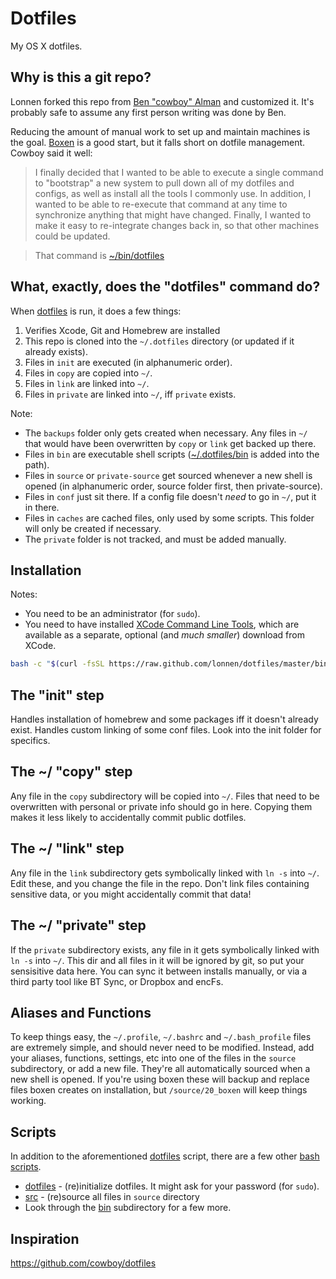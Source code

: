 # Dotfiles

My OS X dotfiles.

## Why is this a git repo?

Lonnen forked this repo from [Ben "cowboy" Alman](https://github.com/cowboy/dotfiles) and customized it. It's probably safe to assume any first person writing was done by Ben.

Reducing the amount of manual work to set up and maintain machines is the goal. [Boxen](https://github.com/boxen/) is a good start, but it falls short on dotfile management. Cowboy said it well:

> I finally decided that I wanted to be able to execute a single command to "bootstrap" a new system to pull down all of my dotfiles and configs, as well as install all the tools I commonly use. In addition, I wanted to be able to re-execute that command at any time to synchronize anything that might have changed. Finally, I wanted to make it easy to re-integrate changes back in, so that other machines could be updated.

> That command is [~/bin/dotfiles][dotfiles]

[dotfiles]: https://github.com/lonnen/dotfiles/blob/master/bin/dotfiles
[bin]: https://github.com/lonnen/dotfiles/tree/master/bin

## What, exactly, does the "dotfiles" command do?

When [dotfiles][dotfiles] is run, it does a few things:

1. Verifies Xcode, Git and Homebrew are installed
2. This repo is cloned into the `~/.dotfiles` directory (or updated if it already exists).
2. Files in `init` are executed (in alphanumeric order).
3. Files in `copy` are copied into `~/`.
4. Files in `link` are linked into `~/`.
5. Files in `private` are linked into `~/`, iff `private` exists.

Note:

* The `backups` folder only gets created when necessary. Any files in `~/` that would have been overwritten by `copy` or `link` get backed up there.
* Files in `bin` are executable shell scripts ([~/.dotfiles/bin][bin] is added into the path).
* Files in `source` or `private-source` get sourced whenever a new shell is opened (in alphanumeric order, source folder first, then private-source).
* Files in `conf` just sit there. If a config file doesn't _need_ to go in `~/`, put it in there.
* Files in `caches` are cached files, only used by some scripts. This folder will only be created if necessary.
* The `private` folder is not tracked, and must be added manually.

## Installation
Notes:

* You need to be an administrator (for `sudo`).
* You need to have installed [XCode Command Line Tools](https://developer.apple.com/downloads/index.action?=command%20line%20tools), which are available as a separate, optional (and _much smaller_) download from XCode.

```sh
bash -c "$(curl -fsSL https://raw.github.com/lonnen/dotfiles/master/bin/dotfiles)" && source ~/.bashrc
```

## The "init" step

Handles installation of homebrew and some packages iff it doesn't already exist. Handles custom linking of some conf files. Look into the init folder for specifics.

## The ~/ "copy" step
Any file in the `copy` subdirectory will be copied into `~/`. Files that need to be overwritten with personal or private info should go in here. Copying them makes it less likely to accidentally commit public dotfiles.

## The ~/ "link" step
Any file in the `link` subdirectory gets symbolically linked with `ln -s` into `~/`. Edit these, and you change the file in the repo. Don't link files containing sensitive data, or you might accidentally commit that data!

## The ~/ "private" step
If the `private` subdirectory exists, any file in it gets symbolically linked with `ln -s` into `~/`. This dir and all files in it will be ignored by git, so put your sensisitive data here. You can sync it between installs manually, or via a third party tool like BT Sync, or Dropbox and encFs.

## Aliases and Functions
To keep things easy, the `~/.profile`, `~/.bashrc` and `~/.bash_profile` files are extremely simple, and should never need to be modified. Instead, add your aliases, functions, settings, etc into one of the files in the `source` subdirectory, or add a new file. They're all automatically sourced when a new shell is opened. If you're using boxen these will backup and replace files boxen creates on installation, but `/source/20_boxen` will keep things working.

## Scripts
In addition to the aforementioned [dotfiles][dotfiles] script, there are a few other [bash scripts][bin].

* [dotfiles][dotfiles] - (re)initialize dotfiles. It might ask for your password (for `sudo`).
* [src](https://github.com/lonnen/dotfiles/blob/master/link/.bashrc#L6-15) - (re)source all files in `source` directory
* Look through the [bin][bin] subdirectory for a few more.

## Inspiration
<https://github.com/cowboy/dotfiles>
